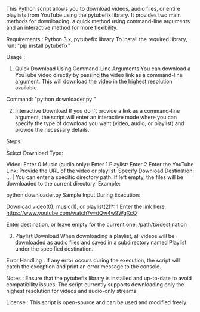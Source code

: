 This Python script allows you to download videos, audio files, or entire playlists from YouTube using the pytubefix library. It provides two main methods for downloading: a quick method using command-line arguments and an interactive method for more flexibility.

Requirements : Python 3.x, pytubefix library
To install the required library, run: "pip install pytubefix"

Usage :
1. Quick Download Using Command-Line Arguments
You can download a YouTube video directly by passing the video link as a command-line argument. This will download the video in the highest resolution available.

Command: "python downloader.py <YouTube Video URL>"

2. Interactive Download
If you don't provide a link as a command-line argument, the script will enter an interactive mode where you can specify the type of download you want (video, audio, or playlist) and provide the necessary details.

Steps:

Select Download Type:

Video: Enter 0
Music (audio only): Enter 1
Playlist: Enter 2
Enter the YouTube Link: Provide the URL of the video or playlist.
Specify Download Destination: ... | You can enter a specific directory path.
If left empty, the files will be downloaded to the current directory.
Example:

python downloader.py
Sample Input During Execution:

Download video(0), music(1), or playlist(2)?: 1
Enter the link here: https://www.youtube.com/watch?v=dQw4w9WgXcQ

Enter destination, or leave empty for the current one: /path/to/destination

3. Playlist Download
When downloading a playlist, all videos will be downloaded as audio files and saved in a subdirectory named Playlist under the specified destination.

Error Handling :
If any error occurs during the execution, the script will catch the exception and print an error message to the console.

Notes :
Ensure that the pytubefix library is installed and up-to-date to avoid compatibility issues.
The script currently supports downloading only the highest resolution for videos and audio-only streams.

License :
This script is open-source and can be used and modified freely.
